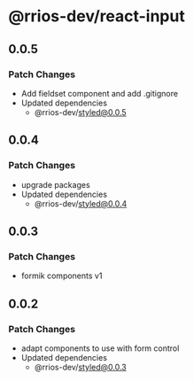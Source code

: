 # @rrios-dev/react-input

## 0.0.5

### Patch Changes

- Add fieldset component and add .gitignore
- Updated dependencies
  - @rrios-dev/styled@0.0.5

## 0.0.4

### Patch Changes

- upgrade packages
- Updated dependencies
  - @rrios-dev/styled@0.0.4

## 0.0.3

### Patch Changes

- formik components v1

## 0.0.2

### Patch Changes

- adapt components to use with form control
- Updated dependencies
  - @rrios-dev/styled@0.0.3
